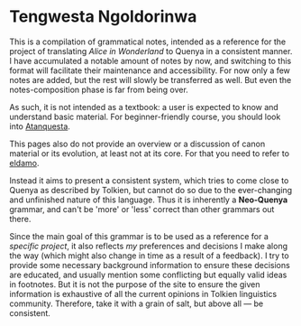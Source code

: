 # Tengwesta Ngoldorinwa

This is a compilation of grammatical notes, intended as a reference for the project of translating *Alice in Wonderland* to Quenya in a consistent manner.
 I have accumulated a notable amount of notes by now, and switching to this format will facilitate their maintenance and accessibility. For now only a few notes are added, but the rest will slowly be transferred as well. But even the notes-composition phase is far from being over.
 
As such, it is not intended as a textbook: a user is expected to know and understand basic material. For beginner-friendly course, you should look into [Atanquesta](https://middangeard.org.uk/atanquesta/).

This pages also do not provide an overview or a discussion of canon material or its evolution, at least not at its core. For that you need to refer to [eldamo](https://eldamo.org/index.html).

Instead it aims to present a consistent system, which tries to come close to Quenya as described by Tolkien, but cannot do so due to the ever-changing and unfinished nature of this language. Thus it is inherently a **Neo-Quenya** grammar, and can't be 'more' or 'less' correct than other grammars out there.

Since the main goal of this grammar is to be used as a reference for a *specific project*, it also reflects *my* preferences and decisions I make along the way (which might also change in time as a result of a feedback). I try to provide some necessary background information to ensure these decisions are educated, and usually mention some conflicting but equally valid ideas in footnotes. But it is not the purpose of the site to ensure the given information is exhaustive of all the current opinions in Tolkien linguistics community. Therefore, take it with a grain of salt, but above all &mdash; be consistent.    
